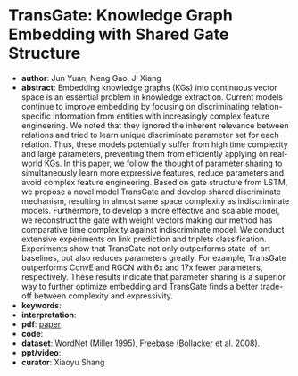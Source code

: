 # TransGate: Knowledge Graph Embedding with Shared Gate Structure 
- **author**: Jun Yuan, Neng Gao, Ji Xiang    
- **abstract**: Embedding knowledge graphs (KGs) into continuous vector space is an essential problem in knowledge extraction. Current models continue to improve embedding by focusing on discriminating relation-specific information from entities with increasingly complex feature engineering. We noted that they ignored the inherent relevance between relations and tried to learn unique discriminate parameter set for each relation. Thus, these models potentially suffer from high time complexity and large parameters, preventing them from efficiently applying on real-world KGs. In this paper, we follow the thought of parameter sharing to simultaneously learn more expressive features, reduce parameters and avoid complex feature engineering. Based on gate structure from LSTM, we propose a novel model TransGate and develop shared discriminate mechanism, resulting in almost same space complexity as indiscriminate models. Furthermore, to develop a more effective and scalable model, we reconstruct the gate with weight vectors making our method has comparative time complexity against indiscriminate model. We conduct extensive experiments on link prediction and triplets classification. Experiments show that TransGate not only outperforms state-of-art baselines, but also reduces parameters greatly. For example, TransGate outperforms ConvE and RGCN with 6x and 17x fewer parameters, respectively. These results indicate that parameter sharing is a superior way to further optimize embedding and TransGate finds a better trade-off between complexity and expressivity.
- **keywords**: 
- **interpretation**: 
- **pdf**: [paper](https://aaai.org/ojs/index.php/AAAI/article/view/4169/4047)
- **code**: 
- **dataset**:  WordNet (Miller 1995), Freebase (Bollacker et al. 2008). 
- **ppt/video**: 
- **curator**: Xiaoyu Shang 
